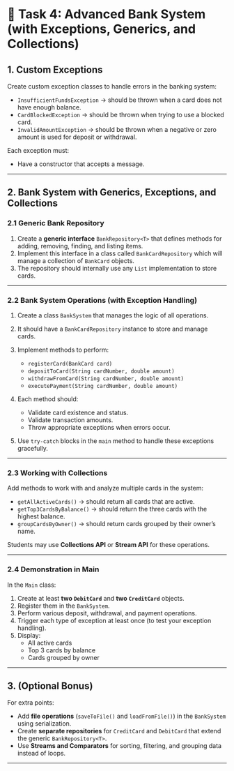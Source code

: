 # 🏦 Task 4: Advanced Bank System (with Exceptions, Generics, and Collections)

## **1. Custom Exceptions**

Create custom exception classes to handle errors in the banking system:

- `InsufficientFundsException` → should be thrown when a card does not have enough balance.  
- `CardBlockedException` → should be thrown when trying to use a blocked card.  
- `InvalidAmountException` → should be thrown when a negative or zero amount is used for deposit or withdrawal.

Each exception must:
- Have a constructor that accepts a message.  

---

## **2. Bank System with Generics, Exceptions, and Collections**

### **2.1 Generic Bank Repository**

1. Create a **generic interface** `BankRepository<T>` that defines methods for adding, removing, finding, and listing items.  
2. Implement this interface in a class called `BankCardRepository` which will manage a collection of `BankCard` objects.  
3. The repository should internally use any `List` implementation to store cards.

---

### **2.2 Bank System Operations (with Exception Handling)**

1. Create a class `BankSystem` that manages the logic of all operations.  
2. It should have a `BankCardRepository` instance to store and manage cards.  
3. Implement methods to perform:
   - `registerCard(BankCard card)`  
   - `depositToCard(String cardNumber, double amount)`  
   - `withdrawFromCard(String cardNumber, double amount)`  
   - `executePayment(String cardNumber, double amount)`  

4. Each method should:
   - Validate card existence and status.  
   - Validate transaction amounts.  
   - Throw appropriate exceptions when errors occur.  

5. Use `try-catch` blocks in the `main` method to handle these exceptions gracefully.

---

### **2.3 Working with Collections**

Add methods to work with and analyze multiple cards in the system:

- `getAllActiveCards()` → should return all cards that are active.  
- `getTop3CardsByBalance()` → should return the three cards with the highest balance.  
- `groupCardsByOwner()` → should return cards grouped by their owner’s name.

Students may use **Collections API** or **Stream API** for these operations.

---

### **2.4 Demonstration in Main**

In the `Main` class:

1. Create at least **two `DebitCard`** and **two `CreditCard`** objects.  
2. Register them in the `BankSystem`.  
3. Perform various deposit, withdrawal, and payment operations.  
4. Trigger each type of exception at least once (to test your exception handling).  
5. Display:
   - All active cards  
   - Top 3 cards by balance  
   - Cards grouped by owner  

---

## **3. (Optional Bonus)**

For extra points:

- Add **file operations** (`saveToFile()` and `loadFromFile()`) in the `BankSystem` using serialization.  
- Create **separate repositories** for `CreditCard` and `DebitCard` that extend the generic `BankRepository<T>`.  
- Use **Streams and Comparators** for sorting, filtering, and grouping data instead of loops.

---
